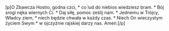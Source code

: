 [p]O Zbawcza Hostio, godna czci, * co lud do niebios wiedziesz bram. * Bój srogi nęka wiernych Ci. * Daj siłę, pomoc ześlij nam. * Jednemu w Trójcy, Władcy ziem, * niech będzie chwała w każdy czas. * Niech On wieczystym życiem Swym * w ojczyźnie rajskiej darzy nas. Amen.[/p]